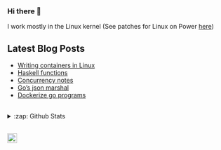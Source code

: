 ### Hi there 👋

I work mostly in the Linux kernel (See patches for Linux on Power
[here](https://patchwork.ozlabs.org/project/linuxppc-dev/list/?series=&submitter=71831&state=3&q=&archive=both))

## Latest Blog Posts
<!-- BLOG-POST-LIST:START -->
- [Writing containers in Linux](http://fossix.org/articles/Cointainers/)
- [Haskell functions](http://fossix.org/blogs/haskool/)
- [Concurrency notes](http://fossix.org/blogs/golang-concurrency/)
- [Go’s json marshal](http://fossix.org/snippets/go-json-marhsal-empty-slice/)
- [Dockerize go programs](http://fossix.org/snippets/golang-docker/)
<!-- BLOG-POST-LIST:END -->

<br />

<details>
<summary>:zap: Github Stats</summary>

<img align="left" alt="Santosh's Github Stats" src="https://github-readme-stats.codestackr.vercel.app/api?username=santoshs&show_icons=true&hide_border=true" />

</details>

<br />

[<img align="left" alt="santoshs | LinkedIn" width="22px"
src="https://cdn.jsdelivr.net/npm/simple-icons@v3/icons/linkedin.svg"/>][linkedin]

[linkedin]: https://www.linkedin.com/in/santoshsivaraj/
